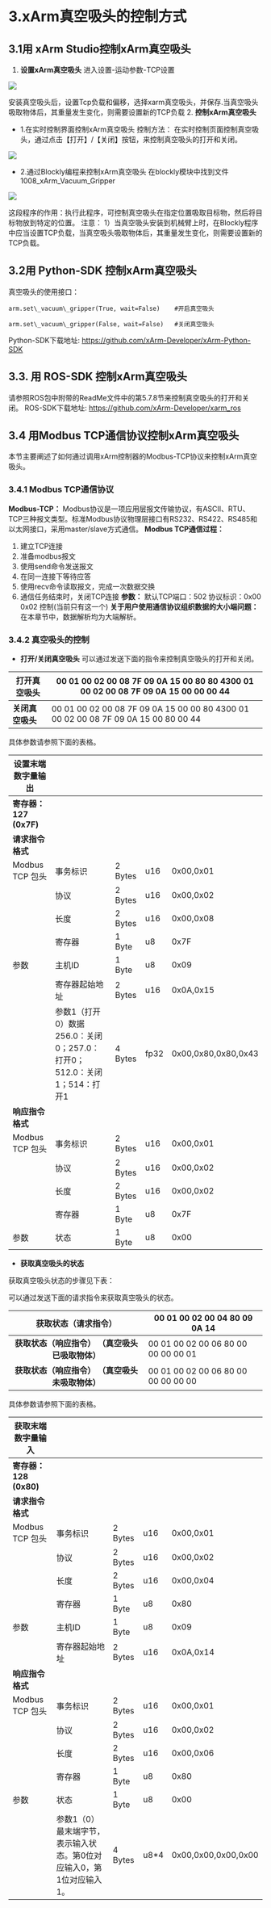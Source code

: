 ﻿# 3.xArm真空吸头的控制方式
## 3.1**用 xArm Studio控制xArm真空吸头**
1. **设置xArm真空吸头**
进入设置-运动参数-TCP设置

![](assets/img_5.png)

安装真空吸头后，设置Tcp负载和偏移，选择xarm真空吸头，并保存.当真空吸头吸取物体后，其重量发生变化，则需要设置新的TCP负载
2. **控制xArm真空吸头**
- 1.在实时控制界面控制xArm真空吸头
控制方法：
在实时控制页面控制真空吸头，通过点击【打开】/【关闭】按钮，来控制真空吸头的打开和关闭。

![](assets/img_4.png)

- 2.通过Blockly编程来控制xArm真空吸头
在blockly模块中找到文件1008_xArm_Vacuum_Gripper

![](assets/img_7.png)

这段程序的作用：执行此程序，可控制真空吸头在指定位置吸取目标物，然后将目标物放到特定的位置。
注意：
1）当真空吸头安装到机械臂上时，在Blockly程序中应当设置TCP负载，当真空吸头吸取物体后，其重量发生变化，则需要设置新的TCP负载。
## 3.2**用 Python-SDK 控制xArm真空吸头**
真空吸头的使用接口：
```
arm.set\_vacuum\_gripper(True, wait=False)    #开启真空吸头 

arm.set\_vacuum\_gripper(False, wait=False)   #关闭真空吸头 
```
Python-SDK下载地址:
https://github.com/xArm-Developer/xArm-Python-SDK
## 3.3. **用 ROS-SDK 控制xArm真空吸头**
请参照ROS包中附带的ReadMe文件中的第5.7.8节来控制真空吸头的打开和关闭。
ROS-SDK下载地址:
https://github.com/xArm-Developer/xarm_ros
## 3.4 **用Modbus TCP通信协议控制xArm真空吸头**
本节主要阐述了如何通过调用xArm控制器的Modbus-TCP协议来控制xArm真空吸头。
### 3.4.1 **Modbus TCP通信协议**
**Modbus-TCP：**
Modbus协议是一项应用层报文传输协议，有ASCII、RTU、TCP三种报文类型。标准Modbus协议物理层接口有RS232、RS422、RS485和以太网接口，采用master/slave方式通信。
**Modbus  TCP通信过程：**
1. 建立TCP连接
2. 准备modbus报文
3. 使用send命令发送报文
4. 在同一连接下等待应答
5. 使用recv命令读取报文，完成一次数据交换
6. 通信任务结束时，关闭TCP连接
**参数：**
默认TCP端口：502           协议标识：0x00 0x02 控制(当前只有这一个)
**关于用户使用通信协议组织数据的大小端问题：**
在本章节中，数据解析均为大端解析。
### 3.4.2 **真空吸头的控制**
- **打开/关闭真空吸头**
可以通过发送下面的指令来控制真空吸头的打开和关闭。

| **打开真空吸头** | 00 01 00 02 00 08 7F 09 0A 15 00 80 80 4300 01 00 02 00 08 7F 09 0A 15 00 00 00 44 |
| ------------- | ------------------------------------------------------------ |
| **关闭真空吸头** | 00 01 00 02 00 08 7F 09 0A 15 00 00 80 4300 01 00 02 00 08 7F 09 0A 15 00 80 00 44 |

具体参数请参照下面的表格。

| **设置末端数字量输出** |                                                              |         |      |                     |
| ---------------------- | ------------------------------------------------------------ | ------- | ---- | ------------------- |
| **寄存器：127 (0x7F)** |                                                              |         |      |                     |
| **请求指令格式**       |                                                              |         |      |                     |
| Modbus TCP 包头        | 事务标识                                                     | 2 Bytes | u16  | 0x00,0x01           |
|                        | 协议                                                         | 2 Bytes | u16  | 0x00,0x02           |
|                        | 长度                                                         | 2 Bytes | u16  | 0x00,0x08           |
|                        | 寄存器                                                       | 1 Byte  | u8   | 0x7F                |
| 参数                   | 主机ID                                                       | 1 Byte  | u8   | 0x09                |
|                        | 寄存器起始地址                                               | 2 Bytes | u16  | 0x0A,0x15           |
|                        | 参数1（打开0）数据256.0：关闭0；257.0：打开0；512.0：关闭1；514：打开1 | 4 Bytes | fp32 | 0x00,0x80,0x80,0x43 |
| **响应指令格式**       |                                                              |         |      |                     |
| Modbus TCP 包头        | 事务标识                                                     | 2 Bytes | u16  | 0x00,0x01           |
|                        | 协议                                                         | 2 Bytes | u16  | 0x00,0x02           |
|                        | 长度                                                         | 2 Bytes | u16  | 0x00,0x02           |
|                        | 寄存器                                                       | 1 Byte  | u8   | 0x7F                |
| 参数                   | 状态                                                         | 1 Byte  | u8   | 0x00                |

- **获取真空吸头的状态**

获取真空吸头状态的步骤见下表：

可以通过发送下面的请求指令来获取真空吸头的状态。

|         **获取状态（请求指令）**          | 00 01 00 02 00 04 80 09 0A 14      |
|:-------------------------------:|------------------------------------|
| **获取状态（响应指令）**  **（真空吸头已吸取物体）** | 00 01 00 02 00 06 80 00 00 00 00 01 |
| **获取状态（响应指令）**  **（真空吸头未吸取物体）** | 00 01 00 02 00 06 80 00 00 00 00 00 |

具体参数请参照下面的表格。

| **获取末端数字量输入** |                                                              |         |      |                     |
| ---------------------- | ------------------------------------------------------------ | ------- | ---- | ------------------- |
| **寄存器：128 (0x80)** |                                                              |         |      |                     |
| **请求指令格式**       |                                                              |         |      |                     |
| Modbus TCP 包头        | 事务标识                                                     | 2 Bytes | u16  | 0x00,0x01           |
|                        | 协议                                                         | 2 Bytes | u16  | 0x00,0x02           |
|                        | 长度                                                         | 2 Bytes | u16  | 0x00,0x04           |
|                        | 寄存器                                                       | 1 Byte  | u8   | 0x80                |
| 参数                   | 主机ID                                                       | 1 Byte  | u8   | 0x09                |
|                        | 寄存器起始地址                                               | 2 Bytes | u16  | 0x0A,0x14           |
| **响应指令格式**       |                                                              |         |      |                     |
| Modbus TCP 包头        | 事务标识                                                     | 2 Bytes | u16  | 0x00,0x01           |
|                        | 协议                                                         | 2 Bytes | u16  | 0x00,0x02           |
|                        | 长度                                                         | 2 Bytes | u16  | 0x00,0x06           |
|                        | 寄存器                                                       | 1 Byte  | u8   | 0x80                |
| 参数                   | 状态                                                         | 1 Byte  | u8   | 0x00                |
|                        | 参数1（0）最末端字节，表示输入状态。第0位对应输入0，第1位对应输入1。 | 4 Bytes | u8*4 | 0x00,0x00,0x00,0x00 |













